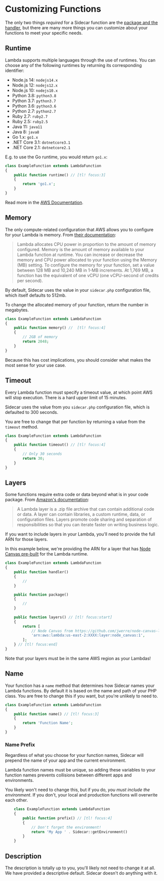 
# Customizing Functions

The only two things _required_ for a Sidecar function are the [package and the handler](handlers-and-packages), but there are many more things you can customize about your functions to meet your specific needs.

## Runtime

Lambda supports multiple languages through the use of runtimes. You can choose any of the following runtimes by returning its corresponding identifier: 

- Node.js 14: `nodejs14.x`
- Node.js 12: `nodejs12.x`
- Node.js 10: `nodejs10.x`
- Python 3.8: `python3.8`
- Python 3.7: `python3.7`
- Python 3.6: `python3.6`
- Python 2.7: `python2.7`
- Ruby 2.7: `ruby2.7`
- Ruby 2.5: `ruby2.5`
- Java 11: `java11`
- Java 8: `java8`
- Go 1.x: `go1.x`
- .NET Core 3.1: `dotnetcore3.1`
- .NET Core 2.1: `dotnetcore2.1` 

E.g. to use the Go runtime, you would return `go1.x`:

```php
class ExampleFunction extends LambdaFunction
{
    public function runtime() // [tl! focus:3] 
    {
        return 'go1.x'; 
    }
}
```

Read more in the [AWS Documentation](https://docs.aws.amazon.com/lambda/latest/dg/lambda-runtimes.html).

## Memory

The only compute-related configuration that AWS allows you to configure for your Lambda is memory. From [their documentation](https://docs.aws.amazon.com/lambda/latest/dg/configuration-memory.html):

> Lambda allocates CPU power in proportion to the amount of memory configured. Memory is the amount of memory available to your Lambda function at runtime. You can increase or decrease the memory and CPU power allocated to your function using the Memory (MB) setting. To configure the memory for your function, set a value between 128 MB and 10,240 MB in 1-MB increments. At 1,769 MB, a function has the equivalent of one vCPU (one vCPU-second of credits per second).

By default, Sidecar uses the value in your `sidecar.php` configuration file, which itself defaults to 512mb.

To change the allocated memory of your function, return the number in megabytes.

```php
class ExampleFunction extends LambdaFunction
{
    public function memory() //  [tl! focus:4] 
    {
        // 2GB of memory
        return 2048;
    }
}
```

Because this has cost implications, you should consider what makes the most sense for your use case.

## Timeout

Every Lambda function must specify a timeout value, at which point AWS will stop execution. There is a hard upper limit of 15 minutes.

Sidecar uses the value from you `sidecar.php` configuration file, which is defaulted to 300 seconds.

You are free to change that per function by returning a value from the `timeout` method.

```php
class ExampleFunction extends LambdaFunction
{
    public function timeout() // [tl! focus:4]
    {
        // Only 30 seconds
        return 30;
    }
}
```

## Layers

Some functions require extra code or data beyond what is in your code package. From [Amazon's documentation](https://docs.aws.amazon.com/lambda/latest/dg/configuration-layers.html): 

> A Lambda layer is a .zip file archive that can contain additional code or data. A layer can contain libraries, a custom runtime, data, or configuration files. Layers promote code sharing and separation of responsibilities so that you can iterate faster on writing business logic.

If you want to include layers in your Lambda, you'll need to provide the full ARN for those layers.

In this example below, we're providing the ARN for a layer that has [Node Canvas pre-built](https://github.com/jwerre/node-canvas-lambda) for the Lambda runtime.
```php
class ExampleFunction extends LambdaFunction
{
    public function handler()
    {
        // 
    }

    public function package()
    {
        //
    }
    
    public function layers() // [tl! focus:start] 
    {
        return [
            // Node Canvas from https://github.com/jwerre/node-canvas-lambda 
            'arn:aws:lambda:us-east-2:XXXX:layer:node_canvas:1', 
        ];       
    } // [tl! focus:end]
}
```

Note that your layers must be in the same AWS region as your Lambdas!

## Name

Your function has a `name` method that determines how Sidecar names your Lambda functions. By default it is based on the name and path of your PHP class. You are free to change this if you want, but you're unlikely to need to.

```php
class ExampleFunction extends LambdaFunction
{
    public function name() // [tl! focus:3] 
    {
        return 'Function Name'; 
    }
}
```

### Name Prefix

Regardless of what you choose for your function names, Sidecar will prepend the name of your app and the current environment. 

Lambda function names must be unique, so adding these variables to your function names prevents collisions between different apps and environments.

You likely won't need to change this, but if you do, *you must include the environment*. If you don't, your local and production functions will overwrite each other.


```php
    class ExampleFunction extends LambdaFunction
    {
        public function prefix() // [tl! focus:4]
        {
            // Don't forget the environment!
            return 'My App ' . Sidecar::getEnvironment()
        }
    }       
```

## Description

The description is totally up to you, you'll likely not need to change it at all. We have provided a descriptive default. Sidecar doesn't do anything with it.

